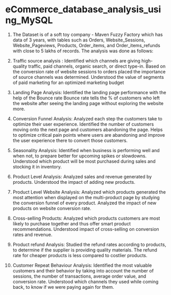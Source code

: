 # eCommerce_database_analysis_using_MySQL

1. The Dataset is of a soft toy company - Maven Fuzzy Factory which has data of 3 years, with tables such as Orders, Website_Sessions, Website_Pageviews, Products, Order_items, and Order_items_refunds with close to 5 lakhs of records. The analysis was done as follows:

2. Traffic source analysis : Identified which channels are giving high-quality traffic, paid channels, organic search, or direct type-in. Based on the conversion rate of website sessions to orders placed the importance of source channels was determined. Understood the value of segments of paid marketing for an optimized marketing budget

3. Landing Page Analysis: Identified the landing page performance with the help of the Bounce rate Bounce rate tells the % of customers who left the website after seeing the landing page without exploring the website more.

4. Conversion Funnel Analysis: Analyzed each step the customers take to optimize their user experience. Identified the number of customers moving onto the next page and customers abandoning the page. Helps to optimize critical pain points where users are abandoning and improve the user experience there to convert those customers.

5. Seasonality Analysis: Identified when business is performing well and when not, to prepare better for upcoming spikes or slowdowns. Understood which product will be most purchased during sales and stocking it in inventory.

6. Product Level Analysis: Analyzed sales and revenue generated by products. Understood the impact of adding new products.

7. Product Level Website Analysis: Analyzed which products generated the most attention when displayed on the multi-product page by studying the conversion funnel of every product. Analyzed the impact of new products on website conversion rate.

8. Cross-selling Products: Analyzed which products customers are most likely to purchase together and thus offer smart product recommendations. Understood impact of cross-selling on conversion rates and revenue.

9. Product refund Analysis: Studied the refund rates according to products, to determine if the supplier is providing quality materials. The refund rate for cheaper products is less compared to costlier products.

10. Customer Repeat Behaviour Analysis: Identified the most valuable customers and their behavior by taking into account the number of sessions, the number of transactions, average order value, and conversion rate. Understood which channels they used while coming back, to know if we were paying again for them.
